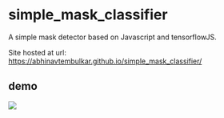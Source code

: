 # simple_mask_classifier
A simple mask detector based on Javascript and tensorflowJS.

Site hosted at url: <a href="https://abhinavtembulkar.github.io/simple_mask_classifier/">https://abhinavtembulkar.github.io/simple_mask_classifier/</a>

## demo
<img src="/gif/welcomgif.gif">
